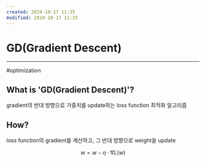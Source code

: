 ```yaml
---
created: 2024-10-17 11:35
modified: 2024-10-17 11:35
---
```

# GD(Gradient Descent)
---
#optimization
## What is 'GD(Gradient Descent)'?
gradient의 반대 방향으로 가중치를 update하는 loss function 최적화 알고리즘

## How?
loss function의 gradient를 계산하고, 그 반대 방향으로 weight을 update

$$w = w - \eta \cdot \nabla L(w)$$